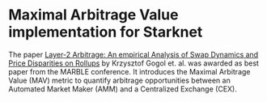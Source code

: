 # Maximal Arbitrage Value implementation for Starknet

The paper [Layer-2 Arbitrage: An empirical Analysis of Swap Dynamics and Price Disparities on Rollups](https://arxiv.org/pdf/2406.02172) by Krzysztof Gogol et. al. was awarded as best paper from the MARBLE conference. It introduces the Maximal Arbitrage Value (MAV) metric to quantify arbitrage opportunities between an Automated Market Maker (AMM) and a Centralized Exchange (CEX).
